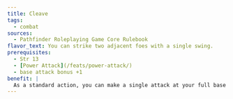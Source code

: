```yaml
---
title: Cleave
tags:
  - combat
sources:
  - Pathfinder Roleplaying Game Core Rulebook
flavor_text: You can strike two adjacent foes with a single swing.
prerequisites:
  - Str 13
  - [Power Attack](/feats/power-attack/)
  - base attack bonus +1
benefit: |
  As a standard action, you can make a single attack at your full base attack bonus against a foe within reach. If you hit, you deal damage normally and can make an additional attack (using your full base attack bonus) against a foe that is adjacent to the first and also within reach. You can only make one additional attack per round with this feat. When you use this feat, you take a --2 penalty to your Armor Class until your next turn.
---
```


